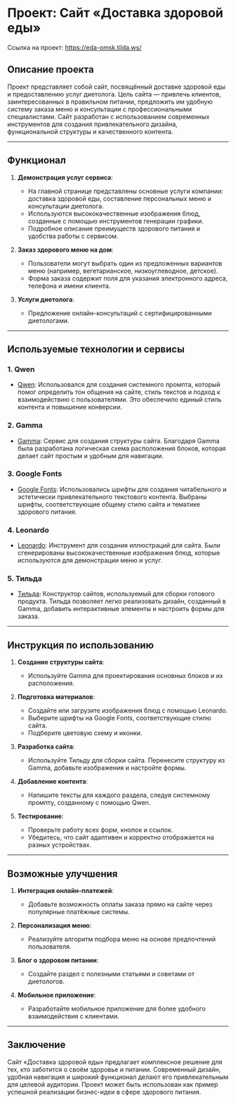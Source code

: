 # Проект: Сайт «Доставка здоровой еды»

Ссылка на проект: https://eda-omsk.tilda.ws/

## Описание проекта
Проект представляет собой сайт, посвящённый доставке здоровой еды и предоставлению услуг диетолога. Цель сайта — привлечь клиентов, заинтересованных в правильном питании, предложить им удобную систему заказа меню и консультации с профессиональными специалистами. Сайт разработан с использованием современных инструментов для создания привлекательного дизайна, функциональной структуры и качественного контента.

---

## Функционал

1. **Демонстрация услуг сервиса**:
   - На главной странице представлены основные услуги компании: доставка здоровой еды, составление персональных меню и консультации диетолога.
   - Используются высококачественные изображения блюд, созданные с помощью инструментов генерации графики.
   - Подробное описание преимуществ здорового питания и удобства работы с сервисом.

2. **Заказ здорового меню на дом**:
   - Пользователи могут выбрать один из предложенных вариантов меню (например, вегетарианское, низкоуглеводное, детское).
   - Форма заказа содержит поля для указания электронного адреса, телефона и имени клиента.

3. **Услуги диетолога**:
   - Предложение онлайн-консультаций с сертифицированными диетологами.
   
---

## Используемые технологии и сервисы

### 1. **Qwen**
   - [Qwen](https://qwen.aliyun.com/): Использовался для создания системного промпта, который помог определить тон общения на сайте, стиль текстов и подход к взаимодействию с пользователями. Это обеспечило единый стиль контента и повышение конверсии.

### 2. **Gamma**
   - [Gamma](https://gamma.app/ru): Сервис для создания структуры сайта. Благодаря Gamma была разработана логическая схема расположения блоков, которая делает сайт простым и удобным для навигации.

### 3. **Google Fonts**
   - [Google Fonts](https://fonts.google.com/): Использовались шрифты для создания читабельного и эстетически привлекательного текстового контента. Выбраны шрифты, соответствующие общему стилю сайта и тематике здорового питания.

### 4. **Leonardo**
   - [Leonardo](https://app.leonardo.ai/): Инструмент для создания иллюстраций для сайта. Были сгенерированы высококачественные изображения блюд, которые используются для демонстрации меню и услуг.

### 5. **Тильда**
   - [Тильда](https://tilda.cc/ru/): Конструктор сайтов, используемый для сборки готового продукта. Тильда позволяет легко реализовать дизайн, созданный в Gamma, добавить интерактивные элементы и настроить формы для заказа.

---

## Инструкция по использованию

1. **Создание структуры сайта**:
   - Используйте Gamma для проектирования основных блоков и их расположения.
   
2. **Подготовка материалов**:
   - Создайте или загрузите изображения блюд с помощью Leonardo.
   - Выберите шрифты на Google Fonts, соответствующие стилю сайта.
   - Подберите цветовую схему и иконки.

3. **Разработка сайта**:
   - Используйте Тильду для сборки сайта. Перенесите структуру из Gamma, добавьте изображения и настройте формы.

4. **Добавление контента**:
   - Напишите тексты для каждого раздела, следуя системному промпту, созданному с помощью Qwen.

5. **Тестирование**:
   - Проверьте работу всех форм, кнопок и ссылок.
   - Убедитесь, что сайт адаптивен и корректно отображается на разных устройствах.

---

## Возможные улучшения
1. **Интеграция онлайн-платежей**:
   - Добавьте возможность оплаты заказа прямо на сайте через популярные платёжные системы.

2. **Персонализация меню**:
   - Реализуйте алгоритм подбора меню на основе предпочтений пользователя.

3. **Блог о здоровом питании**:
   - Создайте раздел с полезными статьями и советами от диетологов.

4. **Мобильное приложение**:
   - Разработайте мобильное приложение для более удобного взаимодействия с клиентами.

---

## Заключение
Сайт «Доставка здоровой еды» предлагает комплексное решение для тех, кто заботится о своём здоровье и питании. Современный дизайн, удобная навигация и широкий функционал делают его привлекательным для целевой аудитории. Проект может быть использован как пример успешной реализации бизнес-идеи в сфере здорового питания.
